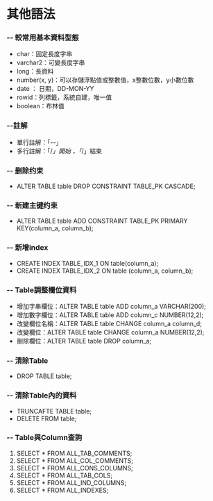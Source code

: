 # 其他語法

### -- 較常用基本資料型態

* char：固定長度字串
* varchar2：可變長度字串
* long：長資料
* number\(x, y\)：可以存儲浮點值或整數值，x整數位數，y小數位數
* date ： 日期，DD-MON-YY
* rowid：列標籤，系統自建，唯一值
* boolean：布林值

### --註解

* 單行註解：「--」
* 多行註解：「/_」開始 ，「_/」結束

### -- 删除约束

* ALTER TABLE table DROP CONSTRAINT TABLE\_PK CASCADE;

### -- 新建主键约束

* ALTER TABLE table ADD CONSTRAINT TABLE\_PK PRIMARY KEY\(column\_a, column\_b\);

### -- 新增index

* CREATE INDEX TABLE\_IDX\_1 ON table\(column\_a\); 
* CREATE INDEX TABLE\_IDX\_2 ON table \(column\_a, column\_b\);

### -- Table調整欄位資料

* 增加字串欄位：ALTER TABLE table ADD column\_a VARCHAR\(200\);
* 增加數字欄位：ALTER TABLE table ADD column\_c NUMBER\(12,2\);
* 改變欄位名稱：ALTER TABLE table CHANGE column\_a column\_d;
* 改變欄位：ALTER TABLE table CHANGE column\_a NUMBER\(12,2\);
* 刪除欄位：ALTER TABLE table DROP column\_a;

### -- 清除Table

* DROP TABLE table;

### -- 清除Table內的資料

* TRUNCAFTE TABLE table;
*  DELETE FROM table;

### -- Table與Column查詢

1. SELECT \* FROM ALL\_TAB\_COMMENTS;
2. SELECT \* FROM ALL\_COL\_COMMENTS;
3. SELECT \* FROM ALL\_CONS\_COLUMNS;
4. SELECT \* FROM ALL\_TAB\_COLS;
5. SELECT \* FROM ALL\_IND\_COLUMNS;
6. SELECT \* FROM ALL\_INDEXES;

